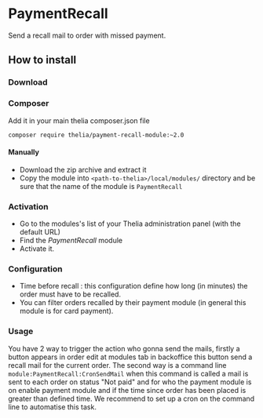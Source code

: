 PaymentRecall
===============
 
Send a recall mail to order with missed payment.

How to install
--------------

### Download

### Composer

Add it in your main thelia composer.json file

```
composer require thelia/payment-recall-module:~2.0
```

#### Manually

-   Download the zip archive and extract it
-   Copy the module into `<path-to-thelia>/local/modules/` directory and be sure that the name of the module is `PaymentRecall`

### Activation

-   Go to the modules's list of your Thelia administration panel (with the default URL)
-   Find the *PaymentRecall* module
-   Activate it.

### Configuration

-   Time before recall : this configuration define how long (in minutes) the order must have to be recalled.
-   You can filter orders recalled by their payment module (in general this module is for card payment).

### Usage
You have 2 way to trigger the action who gonna send the mails, firstly a button appears in order edit at modules tab in backoffice this button send a recall mail for the current order.
The second way is a command line ```module:PaymentRecall:CronSendMail``` when this command is called a mail is sent to each order on status "Not paid" and for who the payment module is on enable payment module
and if the time since order has been placed is greater than defined time. We recommend to set up a cron on the command line to automatise this task.




